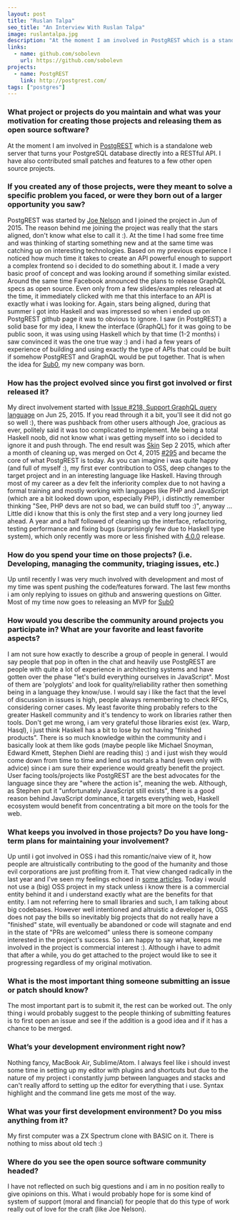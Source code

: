 ```yaml
---
layout: post
title: "Ruslan Talpa"
seo_title: "An Interview With Ruslan Talpa"
image: ruslantalpa.jpg
description: "At the moment I am involved in PostgREST which is a standalone web server that turns your PostgreSQL database directly into a RESTful API."
links:
  - name: github.com/sobolevn
    url: https://github.com/sobolevn
projects:
  - name: PostgREST
    link: http://postgrest.com/
tags: ["postgres"]
---
```


### What project or projects do you maintain and what was your motivation for creating those projects and releasing them as open source software?

At the moment I am involved in [PostgREST](http://postgrest.com/) which is a standalone web server that turns your PostgreSQL database directly into a RESTful API.
I have also contributed small patches and features to a few other open source projects.

### If you created any of those projects, were they meant to solve a specific problem you faced, or were they born out of a larger opportunity you saw?

PostgREST was started by [Joe Nelson](https://begriffs.com/) and I joined the project in Jun of 2015. The reason behind me joining the project was really that the stars aligned, don't know what else to call it :). At the time I had some free time and was thinking of starting something new and at the same time was catching up on interesting technologies. Based on my previous experience I noticed how much time it takes to create an API powerful enough to support a complex frontend so i decided to do something about it. I made a very basic proof of concept and was looking around if something similar existed. Around the same time Facebook announced the plans to release GraphQL specs as open source. Even only from a few slides/examples released at the time, it immediately clicked with me that this interface to an API is exactly what i was looking for. Again, stars being aligned, during that summer i got into Haskell and was impressed so when i ended up on PostgREST github page it was to obvious to ignore. I saw (in PostgREST) a solid base for my idea, I knew the interface (GraphQL) for it was going to be public soon, it was using using Haskell which by that time (1-2 months) i saw convinced it was the one true way :) and i had a few years of experience of building and using exactly the type of APIs that could be built if somehow PostgREST and GraphQL would be put together.  That is when the idea for [Sub0](http://grpahqlapi.com), my new company was born.

### How has the project evolved since you first got involved or first released it?

My direct involvement started with [Issue #218, Support GraphQL query language](https://github.com/begriffs/postgrest/issues/218) on Jun 25, 2015.
If you read through it a bit, you'll see it did not go so well :), there was pushback from other users although Joe, gracious as ever, politely said it was too complicated to implement. Me being a total Haskell noob, did not know what i was getting myself into so i decided to ignore it and push through. The end result was [Skin](https://github.com/ruslantalpa/skin) Sep 2 2015, which after a month of cleaning up, was merged on Oct 4, 2015 [#295](https://github.com/begriffs/postgrest/pull/295) and became the core of what PostgREST is today. As you can imagine i was quite happy (and full of myself :), my first ever contribution to OSS, deep changes to the target project and in an interesting language like Haskell. Having through most of my career as a dev felt the inferiority complex due to not having a formal training and mostly working with languages like PHP and JavaScript (which are a bit looked down upon, especially PHP), i distinctly remember thinking "See, PHP devs are not so bad, we can build stuff too :)", anyway ... Little did i know that this is only the first step and a very long journey lied ahead. A year and a half followed of cleaning up the interface, refactoring, testing performance and fixing bugs (surprisingly few due to Haskell type system), which only recently was more or less finished with [4.0.0](https://github.com/begriffs/postgrest/releases/tag/v0.4.0.0) release.

### How do you spend your time on those projects? (i.e. Developing, managing the community, triaging issues, etc.)

Up until recently I was very much involved with development and most of my time was spent pushing the code/features forward. The last few months i am only replying to issues on github and answering questions on Gitter. Most of my time now goes to releasing an MVP for [Sub0](http://grpahqlapi.com)

### How would you describe the community around projects you participate in? What are your favorite and least favorite aspects?

I am not sure how exactly to describe a group of people in general. I would say people that pop in often in the chat and heavily use PostgREST are people with quite a lot of experience in architecting systems and have gotten over the phase "let's build everything ourselves in JavaScript". Most of them are 'polyglots' and look for quality/reliability rather then something being in a language they know/use. I would say i like the fact that the level of discussion in issues is high, people always remembering to check RFCs, considering corner cases. My least favorite thing probably refers to the greater Haskell community and it's tendency to work on libraries rather then tools. Don't get me wrong, i am very grateful those libraries exist (ex. Warp, Hasql), i just think Haskell has a bit to lose by not having "finished products".  There is so much knowledge within the community and i basically look at them like gods (maybe people like Michael Snoyman, Edward Kmett, Stephen Diehl are reading this) :) and i just wish they would come down from time to time and lend us mortals a hand (even only with advice) since i am sure their experience would greatly benefit the project. User facing tools/projects like PostgREST are the best advocates for the language since they are "where the action is", meaning the web. Although, as Stephen put it "unfortunately JavaScript still exists", there is a good reason behind JavaScript dominance, it targets everything web, Haskell ecosystem would benefit from concentrating a bit more on the tools for the web.

### What keeps you involved in those projects? Do you have long-term plans for maintaining your involvement?

Up until i got involved in OSS i had this romantic/naive view of it, how people are altruistically contributing to the good of the humanity and those evil corporations are just profiting from it. That view changed radically in the last year and I've seen my feelings echoed in [some articles](https://www.zdziarski.com/blog/?p=5948). Today i would not use a (big) OSS project in my stack unless i know there is a commercial entity behind it and i understand exactly what are the benefits for that entity. I am not referring here to small libraries and such, I am talking about big codebases. However well intentioned and altruistic a developer is, OSS does not pay the bills so inevitably big projects that do not really have a "finished" state, will eventually be abandoned or code will stagnate and end in the state of "PRs are welcomed" unless there is someone company interested in the project's success. So i am happy to say what, keeps me involved in the project is commercial interest :). Although i have to admit that after a while, you do get attached to the project would like to see it progressing regardless of my original motivation.

### What is the most important thing someone submitting an issue or patch should know?

The most important part is to submit it, the rest can be worked out. The only thing i would probably suggest to the people thinking of submitting features is to first open an issue and see if the addition is a good idea and if it has a chance to be merged.

### What’s your development environment right now?

Nothing fancy, MacBook Air, Sublime/Atom. I always feel like i should invest some time in setting up my editor with plugins and shortcuts but due to the nature of my project i constantly jump between languages and stacks and can't really afford to setting up the editor for everything that i use. Syntax highlight and the command line gets me most of the way.

### What was your first development environment? Do you miss anything from it?

My first computer was a ZX Spectrum clone with BASIC on it. There is nothing to miss about old tech :)

### Where do you see the open source software community headed?

I have not reflected on such big questions and i am in no position really to give opinions on this. What i would probably hope for is some kind of system of support (moral and financial) for people that do this type of work really out of love for the craft (like Joe Nelson).  
